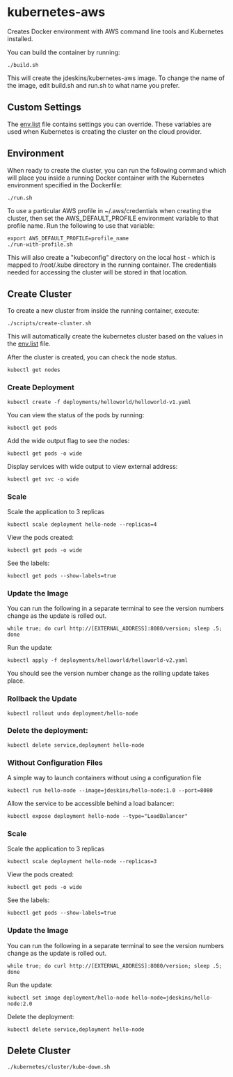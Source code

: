 # kubernetes-aws

Creates Docker environment with AWS command line tools and Kubernetes installed.

You can build the container by running:

```
./build.sh
```

This will create the jdeskins/kubernetes-aws image.  To change the name of the image, edit build.sh and run.sh
to what name you prefer.

## Custom Settings

The [env.list](env.list) file contains settings you can override.  These variables are used when Kubernetes is creating
the cluster on the cloud provider.


## Environment

When ready to create the cluster, you can run the following command which will place you inside a running
Docker container with the Kubernetes environment specified in the Dockerfile:

```
./run.sh
```

To use a particular AWS profile in ~/.aws/credentials when creating the cluster, then set the 
AWS_DEFAULT_PROFILE environment variable to that profile name.  Run the following to use that variable:
```
export AWS_DEFAULT_PROFILE=profile_name
./run-with-profile.sh
```

This will also create a "kubeconfig" directory on the local host - which is mapped to /root/.kube directory 
in the running container.  The credentials needed for accessing the cluster will be stored in that location.


## Create Cluster
 
To create a new cluster from inside the running container, execute:
```
./scripts/create-cluster.sh
```
 
This will automatically create the kubernetes cluster based on the values in the [env.list](env.list) file.

After the cluster is created, you can check the node status.
```
kubectl get nodes
```


### Create Deployment

```
kubectl create -f deployments/helloworld/helloworld-v1.yaml
```

You can view the status of the pods by running:
```
kubectl get pods
```

Add the wide output flag to see the nodes:
```
kubectl get pods -o wide
```

Display services with wide output to view external address:
```
kubectl get svc -o wide
```

### Scale

Scale the application to 3 replicas
```
kubectl scale deployment hello-node --replicas=4
```

View the pods created:
```
kubectl get pods -o wide
```

See the labels:
```
kubectl get pods --show-labels=true
```

### Update the Image

You can run the following in a separate terminal to see the version numbers change as the update is rolled out.
```
while true; do curl http://[EXTERNAL_ADDRESS]:8080/version; sleep .5; done
```

Run the update:
```
kubectl apply -f deployments/helloworld/helloworld-v2.yaml
```

You should see the version number change as the rolling update takes place.

### Rollback the Update
```
kubectl rollout undo deployment/hello-node
```

### Delete the deployment:
```
kubectl delete service,deployment hello-node
```


### Without Configuration Files
A simple way to launch containers without using a configuration file
```
kubectl run hello-node --image=jdeskins/hello-node:1.0 --port=8080
```

Allow the service to be accessible behind a load balancer:
```
kubectl expose deployment hello-node --type="LoadBalancer"
```

### Scale

Scale the application to 3 replicas
```
kubectl scale deployment hello-node --replicas=3
```

View the pods created:
```
kubectl get pods -o wide
```

See the labels:
```
kubectl get pods --show-labels=true
```

### Update the Image

You can run the following in a separate terminal to see the version numbers change as the update is rolled out.
```
while true; do curl http://[EXTERNAL_ADDRESS]:8080/version; sleep .5; done
```

Run the update:
```
kubectl set image deployment/hello-node hello-node=jdeskins/hello-node:2.0
```

Delete the deployment:
```
kubectl delete service,deployment hello-node
```

## Delete Cluster
```
./kubernetes/cluster/kube-down.sh
```
